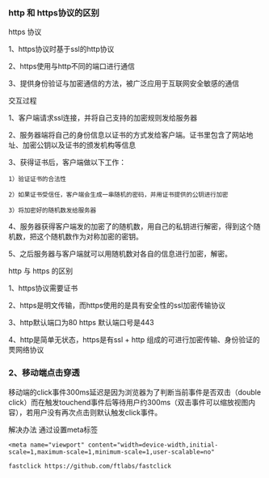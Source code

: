 ### http 和 https协议的区别

https 协议

1、https协议时基于ssl的http协议

2、https使用与http不同的端口进行通信

3、提供身份验证与加密通信的方法，被广泛应用于互联网安全敏感的通信

交互过程

1、客户端请求ssl连接，并将自己支持的加密规则发给服务器

2、服务器端将自己的身份信息以证书的方式发给客户端。证书里包含了网站地址、加密公钥以及证书的颁发机构等信息

3、获得证书后，客户端做以下工作：

    1）验证证书的合法性

    2）如果证书受信任，客户端会生成一串随机的密码，并用证书提供的公钥进行加密

    3）将加密好的随机数发给服务器

4、服务器获得客户端发的加密了的随机数，用自己的私钥进行解密，得到这个随机数，把这个随机数作为对称加密的密钥。

5、之后服务器与客户端就可以用随机数对各自的信息进行加密，解密。

http 与 https 的区别

1、https协议需要证书

2、https是明文传输，而https使用的是具有安全性的ssl加密传输协议

3、http默认端口为80 https 默认端口号是443

4、http是简单无状态，https是有ssl + http 组成的可进行加密传输、身份验证的䙳网络协议



### 2、移动端点击穿透

移动端的click事件300ms延迟是因为浏览器为了判断当前事件是否双击（double click）而在触发touchend事件后等待用户约300ms（双击事件可以缩放视图内容），若用户没有再次点击则默认触发click事件。

解决办法
通过设置meta标签

    <meta name="viewport" content="width=device-width,initial-scale=1,maximum-scale=1,minimum-scale=1,user-scalable=no" 

    fastclick https://github.com/ftlabs/fastclick